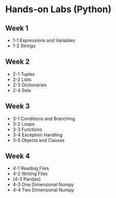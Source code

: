 # Hands-on Labs (Python)

## Week 1
* 1-1 Expressions and Variables
* 1-2 Strings

## Week 2
* 2-1 Tuples
* 2-2 Lists
* 2-3 Dictionaries
* 2-4 Sets

## Week 3
* 3-1 Conditions and Branching
* 3-2 Loops
* 3-3 Functions
* 3-4 Exception Handling
* 3-5 Objects and Classes

## Week 4
* 4-1 Reading Files
* 4-2 Writing Files
* (4-3 Pandas)
* 4-3 One Dimensional Numpy
* 4-4 Two Dimensional Numpy
